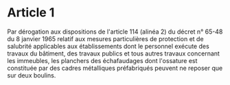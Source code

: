 # Article 1

Par dérogation aux dispositions de l'article 114 (alinéa 2) du décret n° 65-48 du 8 janvier 1965 relatif aux mesures particulières de protection et de salubrité applicables aux établissements dont le personnel exécute des travaux du bâtiment, des travaux publics et tous autres travaux concernant les immeubles, les planchers des échafaudages dont l'ossature est constituée par des cadres métalliques préfabriqués peuvent ne reposer que sur deux boulins.
